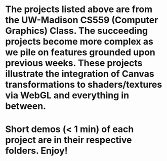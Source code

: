 # The projects listed above are from the UW-Madison CS559 (Computer Graphics) Class. The succeeding projects become more complex as we pile on features grounded upon previous weeks. These projects illustrate the integration of Canvas transformations to shaders/textures via WebGL and everything in between.

# Short demos (< 1 min) of each project are in their respective folders. Enjoy!
